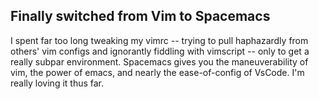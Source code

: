 Finally switched from Vim to Spacemacs
---------
I spent far too long tweaking my vimrc -- trying to pull haphazardly from others' vim configs and ignorantly fiddling with vimscript -- only to get a really subpar environment. Spacemacs gives you the maneuverability of vim, the power of emacs, and nearly the ease-of-config of VsCode. I'm really loving it thus far.

